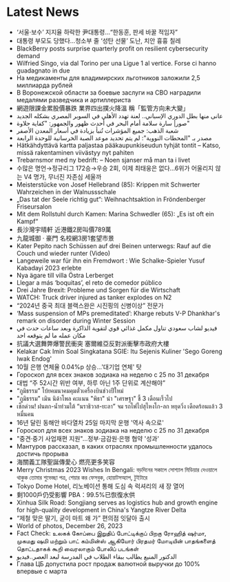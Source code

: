 # Latest News
-  ‘서울·보수’ 지지율 하락한 尹대통령…“한동훈, 판세 바꿀 적임자”
-  대통령 부모도 당했다…청소부 줄 ‘성탄 선물’ 도난, 치안 흉흉 칠레
-  BlackBerry posts surprise quarterly profit on resilient cybersecurity demand
-  Wilfried Singo, via dal Torino per una Ligue 1 al vertice. Forse ci hanno guadagnato in due
-  На медикаменты для владимирских льготников заложили 2,5 миллиарда рублей
-  В Воронежской области за боевые заслуги на СВО наградили медалями разведчика и артиллериста
-  網遊限課金累股價暴跌 業界四出撲火降溫 稱「監管方向未大變」
-  عانى منها بطل الدوري الإسباني.. لعنة تهدد الأهلي في السوبر المصري بشكله الجديد
-  صور| سارة سلامة أمام البحر في أحدث ظهور والجمهور: "كفاية حلاوة"
-  شعبة الذهب: جميع المؤشرات تُنبأ بزيادة في أسعار المعدن الأصفر
-  مصدر بـ "المحطات النووية": لم يتم تحديد موعد الصبة الخرسانية للوحدة الرابعة
-  Hätkähdyttävä kartta paljastaa pääkaupunkiseudun tyhjät tontit – Katso, missä rakentaminen viivästyy nyt pahiten
-  Trebarnsmor med ny bedrift: – Noen sjanser må man ta i livet
-  수많은 명언→정규리그 172승→우승 2회, 이제 최태웅은 없다…6위가 어울리지 않는 V4 명가, 무너진 자존심 세울까
-  Meisterstücke von Josef Hellebrand (85): Krippen mit Schwerter Wahrzeichen in der Walnussschale
-  „Das tat der Seele richtig gut“: Weihnachtsaktion in Fröndenberger Friseursalon
-  Mit dem Rollstuhl durch Kamen: Marina Schwedler (65): „Es ist oft ein Kampf“
-  長沙灣宇晴軒 近港鐵2房叫價789萬
-  九龍城御 ‧ 豪門 名校網3房1套望市景
-  Kater Pepito nach Schüssen auf drei Beinen unterwegs: Rauf auf die Couch und wieder runter (Video)
-  Langeweile war für ihn ein Fremdwort : Wie Schalke-Spieler Yusuf Kabadayi 2023 erlebte
-  Nya ägare till villa Östra Lerberget
-  Llegar a más ‘boquitas’, el reto de comedor público
-  Drei Jahre Brexit: Probleme und Sorgen für die Wirtschaft
-  WATCH: Truck driver injured as tanker explodes on N2
-  “2024년 중국 최대 블랙스완은 시진핑의 신병이상” 전문가
-  ‘Mass suspension of MPs premeditated’: Kharge rebuts V-P Dhankhar's remark on disorder during Winter Session
-  فيديو لشاب سعودي تناول مكمل غذائي قوي لتقوية الذاكرة وبعد ساعات حدث في مكان عمله ما لم يتوقعه احد
-  抗議大選舞弊爆警民衝突 塞爾維亞反對派衝擊市政府大樓
-  Kelakar Cak Imin Soal Singkatana SGIE: Itu Sejenis Kuliner 'Sego Goreng Iwak Endog'
-  10월 은행 연체율 0.04%p 상승…'대기업 연체' 탓
-  Гороскоп для всех знаков зодиака на неделю с 25 по 31 декабря
-  대법 “주 52시간 위반 여부, 하루 아닌 1주 단위로 계산해야”
-  “ภูมิธรรม” โบ้ยคมนาคมคุมตั๋วเครื่องบินช่วงปีใหม่
-  "ภูมิธรรม"​ เมิน​ นิด้าโพล​ คะแนน​ "พิธา"​ นำ​ "เศรษฐา"​ ชี้ 3 เดือนเร็วไป
-  เช็กด่วน! ฝนตก-น้ำท่วมใต้ “นราธิวาส-ยะลา” จม รถไฟไปสุไหงโก-ลก หยุดวิ่ง เดือดร้อนแล้ว 3 หมื่นคน
-  16년 달린 동해안 바다열차 25일 마지막 운행 '역사 속으로'
-  Гороскоп для всех знаков зодиака на неделю с 25 по 31 декабря
-  "중견·중기 사업재편 지원"…정부·금감원·은행 협약 '성과'
-  Мантуров рассказал, в каких отраслях промышленности удалось достичь прорыва
-  海關義工隊聖誕傳愛心 燃亮更多笑容
-  Merry Christmas 2023 Wishes In Bengali: বড়দিনের সকালে সোশ্যাল মিডিয়ার দেওয়ালে থাকুক তোমার শুভেচ্ছা পত্র, শেয়ার কর ফেসবুক, হোয়াটসঅ্যাপ, টুইটারে
-  Tokyo Dome Hotel, 리노베이션 통해 도심 속 럭셔리의 새 장 열어
-  剩1000戶仍受影響 PBA：99.5%已恢復水供
-  Xinhua Silk Road: Songjiang serves as logistics hub and growth engine for high-quality development in China's Yangtze River Delta
-  “제철 맞은 딸기, 굳이 마트 왜 가” 편의점 잇달아 출시
-  World of photos, December 26, 2023
-  Fact Check: உலகக் கோப்பை இறுதிப் போட்டிக்குப் பிறகு ரோஹித் ஷர்மா, முகமது ஷமி மற்றும் பாட் கம்மின்ஸ் ஆகியோர் பிரதமர் மோடியின் பாதங்களைத் தொட்டதாகக் கூறி வைரலாகும் போலிப் படங்கள்
-  الدكتور المنيع يطالب ببقاء الطلاب في المدرسة لبعد العصر..فيديو
-  Глава ЦБ допустила рост продаж валютной выручки до 100% впервые с марта
